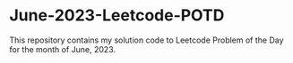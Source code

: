 # June-2023-Leetcode-POTD
This repository contains my solution code to Leetcode Problem of the Day for the month of June, 2023.
